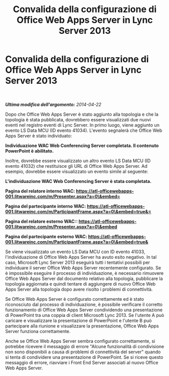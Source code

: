 ﻿---
title: Convalida della configurazione di Office Web Apps Server in Lync Server 2013
TOCTitle: Convalida della configurazione di Office Web Apps Server
ms:assetid: f6e8ecbf-305d-4a13-92d0-b61dbd82b0ea
ms:mtpsurl: https://technet.microsoft.com/it-it/library/JJ205393(v=OCS.15)
ms:contentKeyID: 49302509
ms.date: 08/24/2015
mtps_version: v=OCS.15
ms.translationtype: HT
---

# Convalida della configurazione di Office Web Apps Server in Lync Server 2013

 

_**Ultima modifica dell'argomento:** 2014-04-22_

Dopo che Office Web Apps Server è stato aggiunto alla topologia e che la topologia è stata pubblicata, dovrebbero essere visualizzati due nuovi eventi nel registro eventi di Lync Server. In primo luogo, viene aggiunto un evento LS Data MCU (ID evento 41034). L'evento segnalerà che Office Web Apps Server è stato individuato:

**Individuazione WAC Web Conferencing Server completata. Il contenuto PowerPoint è abilitato.**

Inoltre, dovrebbe essere visualizzato un altro evento LS Data MCU (ID evento 41032) che restituisce gli URL di Office Web Apps Server. Ad esempio, dovrebbe essere visualizzato un evento simile al seguente:

**L'individuazione WAC Web Conferencing Server è stata completata.**

**Pagina del relatore interno WAC: https://atl-officewebapps-001.litwareinc.com/m/Presenter.aspx?a=0\&embed=**

**Pagina del partecipante interno WAC: https://atl-officewebapps-001.litwareinc.com/m/ParticipantFrame.aspx?a=0\&embed=true&=**

**Pagina del relatore esterno WAC:: https://atl-officewebapps-001.litwareinc.com/m/Presenter.aspx?a=0\&embed**

**Pagina del partecipante esterno WAC: https://atl-officewebapps-001.litwareinc.com/m/ParticipantFrame.aspx?a=0\&embed=true&**

Se viene visualizzato un evento LS Data MCU con ID evento 41033, l'individuazione di Office Web Apps Server ha avuto esito negativo. In tal caso, Microsoft Lync Server 2013 eseguirà tutti i tentativi possibili per individuare il server Office Web Apps Server recentemente configurato. Se è impossibile eseguire il processo di individuazione, è necessario rimuovere Office Web Apps Server dal documento relativo alla topologia, pubblicare la topologia aggiornata e quindi tentare di aggiungere di nuovo Office Web Apps Server alla topologia dopo avere risolto i problemi di connettività.

Se Office Web Apps Server è configurato correttamente ed è stato riconosciuto dal processo di individuazione, è possibile verificare il corretto funzionamento di Office Web Apps Server condividendo una presentazione di PowerPoint tra una coppia di client Microsoft Lync 2013. Se l'utente A può caricare e visualizzare la presentazione di PowerPoint e l'utente B può partecipare alla riunione e visualizzare la presentazione, Office Web Apps Server funziona correttamente.

Anche se Office Web Apps Server sembra configurato correttamente, si potrebbe ricevere il messaggio di errore "Alcune funzionalità di condivisione non sono disponibili a causa di problemi di connettività del server" quando si tenta di condividere una presentazione di PowerPoint. Se si riceve questo messaggio di errore, riavviare i Front End Server associati al nuovo Office Web Apps Server.

